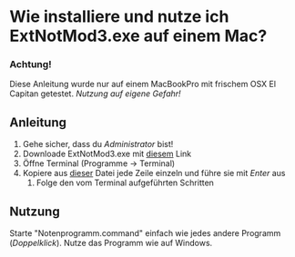 # Wie installiere und nutze ich ExtNotMod3.exe auf einem Mac?

### Achtung!
Diese Anleitung wurde nur auf einem MacBookPro mit frischem OSX El Capitan getestet.
*Nutzung auf eigene Gefahr!*

## Anleitung
1. Gehe sicher, dass du *Administrator* bist!
2. Downloade ExtNotMod3.exe mit [diesem](https://www.svws.nrw.de/fileadmin/user_upload/Module/ExtNotMod3.exe) Link
3. Öffne Terminal (Programme -> Terminal)
4. Kopiere aus [dieser](https://github.com/noahbiederbeck/extnotmod3formac/blob/master/script.command) Datei jede Zeile einzeln und führe sie mit *Enter* aus
    1. Folge den vom Terminal aufgeführten Schritten

## Nutzung
Starte "Notenprogramm.command" einfach wie jedes andere Programm (*Doppelklick*).
Nutze das Programm wie auf Windows.
